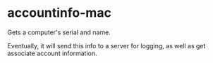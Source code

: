 accountinfo-mac
==============

Gets a computer's serial and name. 

Eventually, it will send this info to a server for logging, as well as get associate account information.
